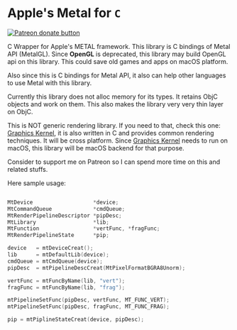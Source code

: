 # Apple's Metal for `C`

<span class="badge-patreon"><a href="https://www.patreon.com/recp" title="Donate to this project using Patreon"><img src="https://img.shields.io/badge/patreon-donate-yellow.svg" alt="Patreon donate button" /></a></span>

C Wrapper for Apple's METAL framework. This library is C bindings of Metal API (MetalGL). Since **OpenGL** is deprecated, this library may build OpenGL api on this library. This could save old games and apps on macOS platform.

Also since this is C bindings for Metal API, it also can help other languages to use Metal with this library. 

Currently this library does not alloc memory for its types. It retains ObjC objects and work on them. This also makes the library very very thin layer on ObjC. 

This is NOT generic rendering library. If you need to that, check this one: [Graphics Kernel](https://github.com/recp/gk), it is also written in C and provides common rendering techniques. It will be cross platform. Since [Graphics Kernel](https://github.com/recp/gk) needs to run on macOS, this library will be macOS backend for that purpose.

Consider to support me on Patreon so I can spend more time on this and related stuffs.

Here sample usage:

```C

MtDevice                   *device;
MtCommandQueue             *cmdQueue;
MtRenderPipelineDescriptor *pipDesc;
MtLibrary                  *lib;
MtFunction                 *vertFunc, *fragFunc;
MtRenderPipelineState      *pip;

device   = mtDeviceCreat();
lib      = mtDefaultLib(device);
cmdQueue = mtCmdQueue(device);
pipDesc  = mtPipelineDescCreat(MtPixelFormatBGRA8Unorm);

vertFunc = mtFuncByName(lib, "vert");
fragFunc = mtFuncByName(lib, "frag");

mtPipelineSetFunc(pipDesc, vertFunc, MT_FUNC_VERT);
mtPipelineSetFunc(pipDesc, fragFunc, MT_FUNC_FRAG);

pip = mtPiplineStateCreat(device, pipDesc);
  
```
